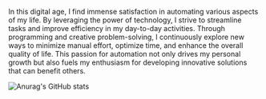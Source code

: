 In this digital age, I find immense satisfaction in automating various aspects of my life. By leveraging the power of technology, I strive to streamline tasks and improve efficiency in my day-to-day activities. Through programming and creative problem-solving, I continuously explore new ways to minimize manual effort, optimize time, and enhance the overall quality of life. This passion for automation not only drives my personal growth but also fuels my enthusiasm for developing innovative solutions that can benefit others.


![Anurag's GitHub stats](https://github-readme-stats.vercel.app/api?username=christian305&show_icons=true&theme=ayu-mirage)
<!--
**christian305/christian305** is a ✨ _special_ ✨ repository because its `README.md` (this file) appears on your GitHub profile.

Here are some ideas to get you started:

- 🔭 I’m currently working on ...
- 🌱 I’m currently learning ...
- 👯 I’m looking to collaborate on ...
- 🤔 I’m looking for help with ...
- 💬 Ask me about ...
- 📫 How to reach me: ...
- 😄 Pronouns: ...
- ⚡ Fun fact: ...
-->

